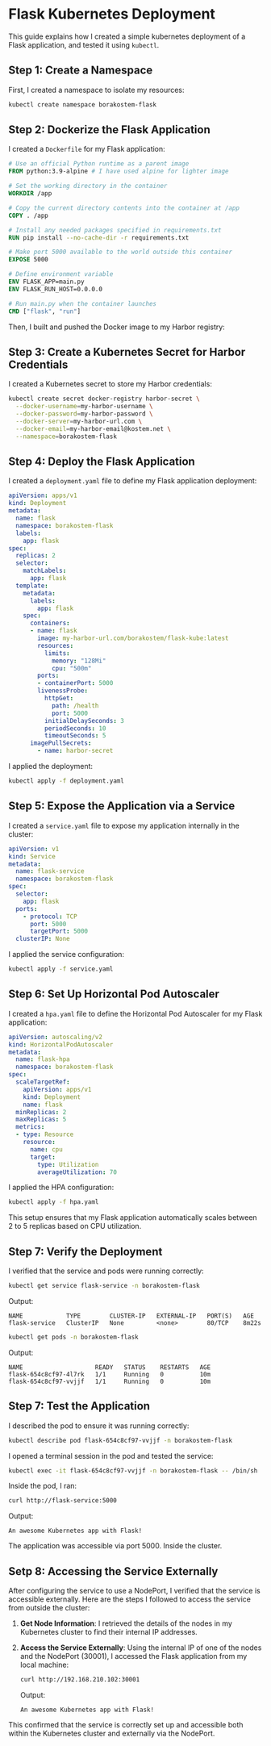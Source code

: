 # Flask Kubernetes Deployment

This guide explains how I created a simple kubernetes deployment of a Flask application, and tested it using `kubectl`.

## Step 1: Create a Namespace

First, I created a namespace to isolate my resources:

```bash
kubectl create namespace borakostem-flask
```

## Step 2: Dockerize the Flask Application

I created a `Dockerfile` for my Flask application:

```Dockerfile
# Use an official Python runtime as a parent image
FROM python:3.9-alpine # I have used alpine for lighter image

# Set the working directory in the container
WORKDIR /app

# Copy the current directory contents into the container at /app
COPY . /app

# Install any needed packages specified in requirements.txt
RUN pip install --no-cache-dir -r requirements.txt

# Make port 5000 available to the world outside this container
EXPOSE 5000

# Define environment variable
ENV FLASK_APP=main.py
ENV FLASK_RUN_HOST=0.0.0.0

# Run main.py when the container launches
CMD ["flask", "run"]
```

Then, I built and pushed the Docker image to my Harbor registry:


## Step 3: Create a Kubernetes Secret for Harbor Credentials

I created a Kubernetes secret to store my Harbor credentials:

```bash
kubectl create secret docker-registry harbor-secret \
  --docker-username=my-harbor-username \
  --docker-password=my-harbor-password \
  --docker-server=my-harbor-url.com \
  --docker-email=my-harbor-email@kostem.net \
  --namespace=borakostem-flask
```

## Step 4: Deploy the Flask Application

I created a `deployment.yaml` file to define my Flask application deployment:

```yaml
apiVersion: apps/v1
kind: Deployment
metadata:
  name: flask
  namespace: borakostem-flask
  labels:
    app: flask
spec:
  replicas: 2
  selector:
    matchLabels:
      app: flask
  template:
    metadata:
      labels:
        app: flask
    spec:
      containers:
      - name: flask
        image: my-harbor-url.com/borakostem/flask-kube:latest
        resources:
          limits:
            memory: "128Mi"
            cpu: "500m"
        ports:
        - containerPort: 5000
        livenessProbe:
          httpGet:
            path: /health
            port: 5000
          initialDelaySeconds: 3
          periodSeconds: 10
          timeoutSeconds: 5
      imagePullSecrets:
        - name: harbor-secret

```

I applied the deployment:

```bash
kubectl apply -f deployment.yaml
```

## Step 5: Expose the Application via a Service

I created a `service.yaml` file to expose my application internally in the cluster:

```yaml
apiVersion: v1
kind: Service
metadata:
  name: flask-service
  namespace: borakostem-flask
spec:
  selector:
    app: flask
  ports:
    - protocol: TCP
      port: 5000
      targetPort: 5000
  clusterIP: None

```

I applied the service configuration:

```bash
kubectl apply -f service.yaml
```


## Step 6: Set Up Horizontal Pod Autoscaler

I created a `hpa.yaml` file to define the Horizontal Pod Autoscaler for my Flask application:

```yaml
apiVersion: autoscaling/v2
kind: HorizontalPodAutoscaler
metadata:
  name: flask-hpa
  namespace: borakostem-flask
spec:
  scaleTargetRef:
    apiVersion: apps/v1
    kind: Deployment
    name: flask
  minReplicas: 2
  maxReplicas: 5
  metrics:
  - type: Resource
    resource:
      name: cpu
      target:
        type: Utilization
        averageUtilization: 70
```

I applied the HPA configuration:

```bash
kubectl apply -f hpa.yaml
```


This setup ensures that my Flask application automatically scales between 2 to 5 replicas based on CPU utilization.

## Step 7: Verify the Deployment

I verified that the service and pods were running correctly:

```bash
kubectl get service flask-service -n borakostem-flask
```

Output:
```
NAME            TYPE        CLUSTER-IP   EXTERNAL-IP   PORT(S)   AGE
flask-service   ClusterIP   None         <none>        80/TCP    8m22s
```

```bash
kubectl get pods -n borakostem-flask
```

Output:
```
NAME                    READY   STATUS    RESTARTS   AGE
flask-654c8cf97-4l7rk   1/1     Running   0          10m
flask-654c8cf97-vvjjf   1/1     Running   0          10m
```

## Step 7: Test the Application

I described the pod to ensure it was running correctly:

```bash
kubectl describe pod flask-654c8cf97-vvjjf -n borakostem-flask
```

I opened a terminal session in the pod and tested the service:

```bash
kubectl exec -it flask-654c8cf97-vvjjf -n borakostem-flask -- /bin/sh
```

Inside the pod, I ran:

```sh
curl http://flask-service:5000
```

Output:
```
An awesome Kubernetes app with Flask!
```

The application was accessible via port 5000. Inside the cluster.

## Setp 8: Accessing the Service Externally

After configuring the service to use a NodePort, I verified that the service is accessible externally. Here are the steps I followed to access the service from outside the cluster:

1. **Get Node Information**:
   I retrieved the details of the nodes in my Kubernetes cluster to find their internal IP addresses.


2. **Access the Service Externally**:
   Using the internal IP of one of the nodes and the NodePort (30001), I accessed the Flask application from my local machine:

   ```bash
   curl http://192.168.210.102:30001
   ```

   Output:
   ```plaintext
   An awesome Kubernetes app with Flask!
   ```

This confirmed that the service is correctly set up and accessible both within the Kubernetes cluster and externally via the NodePort.